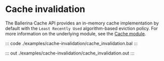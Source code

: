 # Cache invalidation

The Ballerina Cache API provides an in-memory cache implementation by default with the
`Least Recently Used` algorithm-based eviction policy.
For more information on the underlying module, 
see the [Cache module](https://docs.central.ballerina.io/ballerina/cache/latest/).

::: code ./examples/cache-invalidation/cache_invalidation.bal :::

::: out ./examples/cache-invalidation/cache_invalidation.out :::